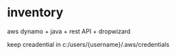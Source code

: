 # inventory
aws dynamo + java + rest API + dropwizard


keep creadential in c:/users/{username}/.aws/credentials
